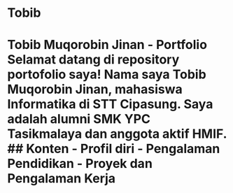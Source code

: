 # Tobib
# Tobib Muqorobin Jinan - Portfolio  Selamat datang di repository portofolio saya! Nama saya **Tobib Muqorobin Jinan**, mahasiswa Informatika di STT Cipasung. Saya adalah alumni SMK YPC Tasikmalaya dan anggota aktif HMIF.  ## Konten  - Profil diri - Pengalaman Pendidikan - Proyek dan Pengalaman Kerja 
